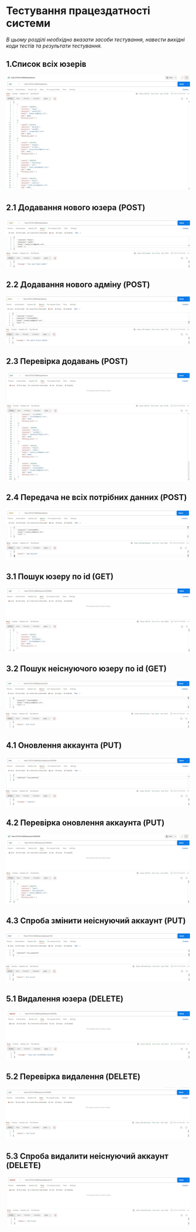 # Тестування працездатності системи

*В цьому розділі необхідно вказати засоби тестування, навести вихідні коди тестів та результати тестування.*
## 1.Список всіх юзерів
<img src="../../images/allusers.jpg"/>


## 2.1 Додавання нового юзера (POST)
<img src="../../images/add_new_user.jpg"/>


## 2.2 Додавання нового адміну (POST)
<img src="../../images/add_new_admin.jpg"/>


## 2.3 Перевірка додавань (POST)
<img src="../../images/check_add.jpg"/>


## 2.4 Передача не всіх потрібних данних (POST)
<img src="../../images/add_nodata.jpg"/>


## 3.1 Пошук юзеру по id (GET)
<img src="../../images/find_userid.jpg"/>


## 3.2 Пошук неіснуючого юзеру по id (GET)
<img src="../../images/find_nouser.jpg"/>


## 4.1 Оновлення аккаунта (PUT)
<img src="../../images/update.jpg"/>


## 4.2 Перевірка оновлення аккаунта (PUT)
<img src="../../images/check_update.jpg"/>


## 4.3 Спроба змінити неіснуючий аккаунт (PUT)
<img src="../../images/update_nouser.jpg"/>


## 5.1 Видалення юзера (DELETE)
<img src="../../images/delete.jpg"/>


## 5.2 Перевірка видалення (DELETE)
<img src="../../images/check_delete.jpg"/>


## 5.3 Спроба видалити неіснуючий аккаунт (DELETE)
<img src="../../images/delete_nouser.jpg"/>